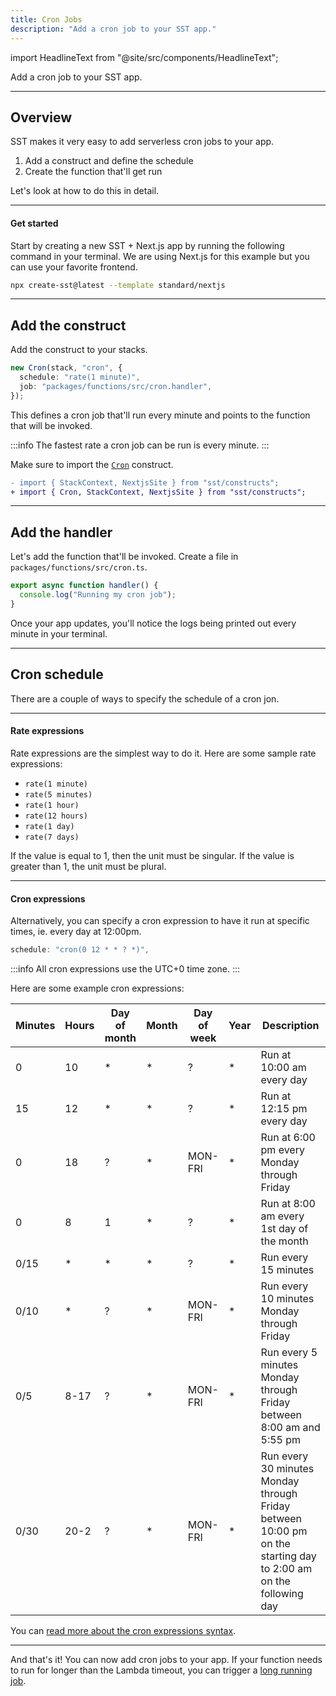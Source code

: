```yaml
---
title: Cron Jobs
description: "Add a cron job to your SST app."
---
```


import HeadlineText from "@site/src/components/HeadlineText";

<HeadlineText>

Add a cron job to your SST app.

</HeadlineText>

---

## Overview

SST makes it very easy to add serverless cron jobs to your app.

1. Add a construct and define the schedule
2. Create the function that'll get run

Let's look at how to do this in detail.

---

#### Get started

Start by creating a new SST + Next.js app by running the following command in your terminal. We are using Next.js for this example but you can use your favorite frontend.

```bash
npx create-sst@latest --template standard/nextjs
```

---

## Add the construct

Add the construct to your stacks.

```ts title="stacks/Default.ts"
new Cron(stack, "cron", {
  schedule: "rate(1 minute)",
  job: "packages/functions/src/cron.handler",
});
```

This defines a cron job that'll run every minute and points to the function that will be invoked.

:::info
The fastest rate a cron job can be run is every minute.
:::

Make sure to import the [`Cron`](constructs/Cron.md) construct.

```diff title="stacks/Default.ts"
- import { StackContext, NextjsSite } from "sst/constructs";
+ import { Cron, StackContext, NextjsSite } from "sst/constructs";
```

---

## Add the handler

Let's add the function that'll be invoked. Create a file in `packages/functions/src/cron.ts`.

```ts title="packages/functions/src/cron.ts"
export async function handler() {
  console.log("Running my cron job");
}
```

Once your app updates, you'll notice the logs being printed out every minute in your terminal.

---

## Cron schedule

There are a couple of ways to specify the schedule of a cron jon.

---

#### Rate expressions

Rate expressions are the simplest way to do it. Here are some sample rate expressions:

- `rate(1 minute)`
- `rate(5 minutes)`
- `rate(1 hour)`
- `rate(12 hours)`
- `rate(1 day)`
- `rate(7 days)`

If the value is equal to 1, then the unit must be singular. If the value is greater than 1, the unit must be plural.

---

#### Cron expressions

Alternatively, you can specify a cron expression to have it run at specific times, ie. every day at 12:00pm.

```ts
schedule: "cron(0 12 * * ? *)",
```

:::info
All cron expressions use the UTC+0 time zone.
:::

Here are some example cron expressions:

| Minutes | Hours | Day of month | Month | Day of week | Year | Description                                                                                                     |
| ------- | ----- | ------------ | ----- | ----------- | ---- | --------------------------------------------------------------------------------------------------------------- |
| 0       | 10    | \*           | \*    | ?           | \*   | Run at 10:00 am every day                                                                                       |
| 15      | 12    | \*           | \*    | ?           | \*   | Run at 12:15 pm every day                                                                                       |
| 0       | 18    | ?            | \*    | MON\-FRI    | \*   | Run at 6:00 pm every Monday through Friday                                                                      |
| 0       | 8     | 1            | \*    | ?           | \*   | Run at 8:00 am every 1st day of the month                                                                       |
| 0/15    | \*    | \*           | \*    | ?           | \*   | Run every 15 minutes                                                                                            |
| 0/10    | \*    | ?            | \*    | MON\-FRI    | \*   | Run every 10 minutes Monday through Friday                                                                      |
| 0/5     | 8\-17 | ?            | \*    | MON\-FRI    | \*   | Run every 5 minutes Monday through Friday between 8:00 am and 5:55 pm                                           |
| 0/30    | 20\-2 | ?            | \*    | MON\-FRI    | \*   | Run every 30 minutes Monday through Friday between 10:00 pm on the starting day to 2:00 am on the following day |

You can [read more about the cron expressions syntax](https://docs.aws.amazon.com/eventbridge/latest/userguide/eb-create-rule-schedule.html#eb-cron-expressions).

---

And that's it! You can now add cron jobs to your app. If your function needs to run for longer than the Lambda timeout, you can trigger a [long running job](long-running-jobs.md).
